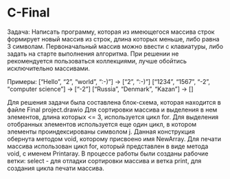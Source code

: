 # C-Final

Задача: Написать программу, которая из имеющегося массива строк формирует новый массив из строк,
длина которых меньше, либо равна 3 символам. Первоначальный массив можно ввести с клавиатуры,
либо задать на старте выполнения алгоритма. При решении не рекомендуется пользоваться коллекциями,
лучше обойтись исключительно массивами.

Примеры:
[“Hello”, “2”, “world”, “:-)”] → [“2”, “:-)”]
[“1234”, “1567”, “-2”, “computer science”] → [“-2”]
[“Russia”, “Denmark”, “Kazan”] → []


   Для решения задачи была составлена блок-схема, которая находится в файле Final project.drawio
Для сортировки массива и выделения в нем элементов, длина которых <= 3, используется цикл for. Для выделения отобранных элементов используется еще один цикл, в котором элементы проиндексированы символом j. Данная конструкция обернута методом void, которому присвоено имя NewArray.
   Для печати массива использован цикл for, который представлен в виде метода void, с именем Printaray.
   В процессе работы были созданы рабочие ветки:
select - для отладки сортировки массива и ветка print, для создания цикла печати массива.
  
   
   
